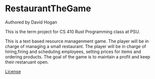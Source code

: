 # RestaurantTheGame
Authored by David Hogan

This is the term project for CS 410 Rust Programming class at PSU.

This is a text based resource managenment game. The player will be in charge of managing a small restaurant.
The player will be in charge of hiring,firing and scheduling employees, setting prices for items and ordering products.
The goal of the game is to maintain a profit and keep their restaruant open. 

[License](../blob/master/LICENSE)

